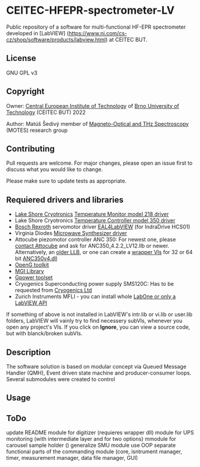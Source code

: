 # CEITEC-HFEPR-spectrometer-LV
Public repository of a software for multi-functional HF-EPR spectrometer developed in [LabVIEW] (https://www.ni.com/cs-cz/shop/software/products/labview.html) at CEITEC BUT.

## License
GNU GPL v3

## Copyright
Owner: [Central European Institute of Technology](https://www.ceitec.cz/) of [Brno University of Technology](https://www.vut.cz/en/
) (CEITEC BUT) 2022

Author: Matúš Šedivý member of [Magneto-Optical and THz Spectroscopy](https://spectroscopy.ceitec.cz/) (MOTES) research group

## Contributing
Pull requests are welcome. For major changes, please open an issue first to discuss what you would like to change.

Please make sure to update tests as appropriate.

## Requiered drivers and libraries
-	[Lake Shore Cryotronics](https://www.lakeshore.com) [Temperature Monitor model 218 driver](http://sine.ni.com/apps/utf8/niid_web_display.model_page?p_model_id=1171) 
-	Lake Shore Cryotronics [Temperature Controller model 350 driver](http://sine.ni.com/apps/utf8/niid_web_display.model_page?p_model_id=21707)
-	[Bosch Rexroth](https://www.boschrexroth.com) servomotor driver [EAL4LabVIEW](https://www.vipm.io/package/eal4labview/) (for IndraDrive HCS01) 
-	Virginia Diodes [Microwave Synthesizer driver](https://vadiodes.com/en/resources/downloads)  
-	Attocube piezomotor controller ANC 350: For newest one, please [contact Attocube](https://www.attocube.com/en/contact/info-request) and ask for ANC350_4.2.2_LV12.llb or newer. Alternatively, an [older LLB](https://github.com/fuoar/CARODotManip/tree/92b688bc7234877625a4ee00df4d2d3d6db0faf5/Documentation/Attocubes/ANC350/Software/ANC350_LabView), or one can create a [wrapper VIs](https://forums.ni.com/t5/Developer-Center-Resources/Tutorial-Creating-Wrapper-VIs-for-C-C-DLL-functions-using-the/ta-p/3522566) for 32 or 64 bit [ANC350v4.dll](https://github.com/attocube-systems/ANC350_Python_Control/tree/master/ANC350)
-	[OpenG toolkit](https://www.vipm.io/package/openg.org_lib_openg_toolkit/) 
-	[MGI Library](https://www.vipm.io/package/mgi_lib_mgi_library/) 
-	[Gpower toolset](https://www.vipm.io/package/gpower_lib_all/)
-	Cryogenics Superconducting power supply SMS120C: Has to be requested from [Cryogenics Ltd](http://cryogenic.co.uk/contact) 
-	Zurich Instruments MFLI - you can install whole [LabOne or only a LabVIEW API](https://www.zhinst.com/europe/en/support/download-center)

If something of above is not installed in LabVIEW's intr.lib or vi.lib or user.lib folders, LabVIEW will vainly try to find necessery subVIs, whenever you open any project's VIs. If you click on **Ignore**, you can view a source code, but with blanck/broken subVIs.

## Description
The software solution is based on modular concept via Queued Message Handler (QMH), Event driven state machine and producer-consumer loops.
Several submodules were created to control 

## Usage

## ToDo
update README
module for digitizer (requieres wrapper dll)
module for UPS monitoring (with intermediate layer and for two options)
mmodule for carousel sample holder ()
generalize SMU module
use OOP
separate functional parts of the commanding module (core, isntrument manager, timer, measurement manager, data file manager, GUI)
